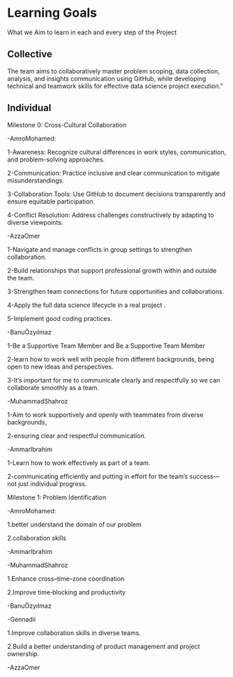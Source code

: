 # Learning Goals

What we Aim to learn in each and every step of the Project

## Collective

The team aims to collaboratively master problem scoping, data collection, analysis,
and insights communication using GitHub, while developing technical and teamwork
skills for effective data science project execution."

## Individual

Milestone 0: Cross-Cultural Collaboration

-AmroMohamed:

1-Awareness: Recognize cultural differences in work styles, communication,
and problem-solving approaches.

2-Communication: Practice inclusive and clear communication to mitigate misunderstandings.

3-Collaboration Tools: Use GitHub to document decisions transparently
and ensure equitable participation.

4-Conflict Resolution: Address challenges constructively by adapting to diverse viewpoints.

-AzzaOmer

1-Navigate and manage conflicts in group settings to strengthen collaboration.

2-Build relationships that support professional growth within and outside the team.

3-Strengthen team connections for future opportunities and collaborations.

4-Apply the full data science lifecycle in a real project .

5-Implement good coding practices.

-BanuÖzyılmaz

1-Be a Supportive Team Member and Be a Supportive Team Member

2-learn how to work well with people from different backgrounds,
being open to new ideas and perspectives.

3-It’s important for me to communicate clearly and respectfully
so we can collaborate smoothly as a team.

-MuhammadShahroz

1-Aim to work supportively and openly with teammates from diverse backgrounds,

2-ensuring clear and respectful communication.

-AmmarIbrahim

1-Learn how to work effectively as part of a team.

2-communicating efficiently and putting in effort for the team’s
success—not just individual progress.

Milestone 1: Problem Identification

-AmroMohamed:

1.better understand the domain of our problem

2.collaboration skills

-AmmarIbrahim

-MuhammadShahroz

1.Enhance cross–time–zone coordination

2.Improve time‑blocking and productivity

-BanuÖzyılmaz

-Gennadii

1.Improve collaboration skills in diverse teams.

2.Build a better understanding of product management and project ownership.

-AzzaOmer
